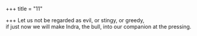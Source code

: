 +++
title = "11"

+++
Let us not be regarded as evil, or stingy, or greedy,  
if just now we will make Indra, the bull, into our companion at the  pressing.  